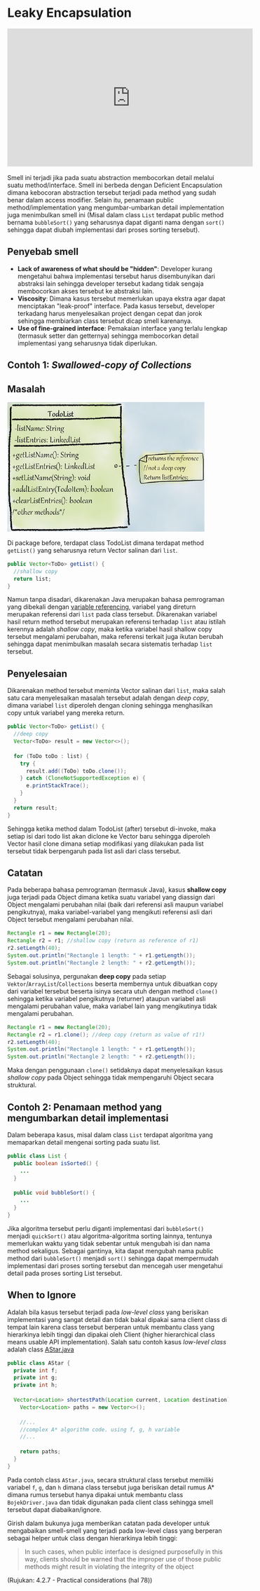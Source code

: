 # Leaky Encapsulation

<div class="video-wrapper">
<iframe width="560" height="315" src="https://www.youtube.com/embed/FXLKSYTwk_0" title="YouTube video player" frameborder="0" allow="accelerometer; autoplay; clipboard-write; encrypted-media; gyroscope; picture-in-picture" allowfullscreen></iframe>
</div>

Smell ini terjadi jika pada suatu abstraction membocorkan detail melalui suatu method/interface. Smell ini berbeda dengan Deficient Encapsulation dimana kebocoran abstraction tersebut terjadi pada method yang sudah benar dalam access modifier. Selain itu, penamaan public method/implementation yang mengumbar-umbarkan detail implementation juga menimbulkan smell ini (Misal dalam class `List` terdapat public method bernama `bubbleSort()` yang seharusnya dapat diganti nama dengan `sort()` sehingga dapat diubah implementasi dari proses sorting tersebut).

## Penyebab smell

- **Lack of awareness of what should be "hidden"**: Developer kurang mengetahui bahwa implementasi tersebut harus disembunyikan dari abstraksi lain sehingga developer tersebut kadang tidak sengaja membocorkan akses tersebut ke abstraksi lain.
- **Viscosity**: Dimana kasus tersebut memerlukan upaya ekstra agar dapat menciptakan "leak-proof" interface. Pada kasus tersebut, developer terkadang harus menyelesaikan project dengan cepat dan jorok sehingga membiarkan class tersebut dicap smell karenanya.
- **Use of fine-grained interface**: Pemakaian interface yang terlalu lengkap (termasuk setter dan getternya) sehingga membocorkan detail implementasi yang seharusnya tidak diperlukan.

## Contoh 1: *Swallowed-copy of Collections*

## Masalah

![Member class TodoList](leaky-1.png "Member class TodoList")

Di package before, terdapat class <github-url to="before/ToDoList.java">TodoList</github-url> dimana terdapat method `getList()` yang seharusnya return Vector salinan dari `list`.

```java
public Vector<ToDo> getList() {
  //shallow copy
  return list;
}
```

Namun tanpa disadari, dikarenakan Java merupakan bahasa pemrograman yang dibekali dengan [variable referencing](https://www.geeksforgeeks.org/is-there-any-concept-of-pointers-in-java/), variabel yang direturn merupakan referensi dari `list` pada class tersebut. Dikarenakan variabel hasil return method tersebut merupakan referensi terhadap `list` atau istilah kerennya adalah *shallow copy*, maka ketika variabel hasil shallow copy tersebut mengalami perubahan, maka referensi terkait juga ikutan berubah sehingga dapat menimbulkan masalah secara sistematis terhadap `list` tersebut.

## Penyelesaian

Dikarenakan method tersebut meminta Vector salinan dari `list`, maka salah satu cara menyelesaikan masalah tersebut adalah dengan *deep copy*, dimana variabel `list` diperoleh dengan cloning sehingga menghasilkan copy untuk variabel yang mereka return.

```java
public Vector<ToDo> getList() {
  //deep copy
  Vector<ToDo> result = new Vector<>();

  for (ToDo toDo : list) {
    try {
      result.add((ToDo) toDo.clone());
    } catch (CloneNotSupportedException e) {
      e.printStackTrace();
    }
  }
  return result;
}
```

Sehingga ketika method dalam <github-url to="after/ToDoList.java">TodoList (after)</github-url> tersebut di-invoke, maka setiap isi dari todo list akan diclone ke Vector baru sehingga diperoleh Vector hasil clone dimana setiap modifikasi yang dilakukan pada list tersebut tidak berpengaruh pada list asli dari class tersebut.

## Catatan

Pada beberapa bahasa pemrograman (termasuk Java), kasus **shallow copy** juga terjadi pada Object dimana ketika suatu variabel yang diassign dari Object mengalami perubahan nilai (baik dari referensi asli maupun variabel pengikutnya), maka variabel-variabel yang mengikuti referensi asli dari Object tersebut mengalami perubahan nilai.

```java
Rectangle r1 = new Rectangle(20);
Rectangle r2 = r1; //shallow copy (return as reference of r1)
r2.setLength(40);
System.out.println("Rectangle 1 length: " + r1.getLength());
System.out.println("Rectangle 2 length: " + r2.getLength());
```

Sebagai solusinya, pergunakan **deep copy** pada setiap `Vektor`/`ArrayList`/`Collections` beserta membernya untuk dibuatkan copy dari variabel tersebut beserta isinya secara utuh dengan method `clone()` sehingga ketika variabel pengikutnya (returner) ataupun variabel asli mengalami perubahan value, maka variabel lain yang mengikutinya tidak mengalami perubahan.

```java
Rectangle r1 = new Rectangle(20);
Rectangle r2 = r1.clone(); //deep copy (return as value of r1!)
r2.setLength(40);
System.out.println("Rectangle 1 length: " + r1.getLength());
System.out.println("Rectangle 2 length: " + r2.getLength());
```

Maka dengan penggunaan `clone()` setidaknya dapat menyelesaikan kasus *shallow copy* pada Object sehingga tidak mempengaruhi Object secara struktural.

## Contoh 2: Penamaan method yang mengumbarkan detail implementasi

Dalam beberapa kasus, misal dalam class `List` terdapat algoritma yang memaparkan detail mengenai sorting pada suatu list.

```java
public class List {
  public boolean isSorted() {
    ...
  }

  public void bubbleSort() {
    ...
  }
}
```

Jika algoritma tersebut perlu diganti implementasi dari `bubbleSort()` menjadi `quickSort()` atau algoritma-algoritma sorting lainnya, tentunya memerlukan waktu yang tidak sebentar untuk mengubah isi dan nama method sekaligus. Sebagai gantinya, kita dapat mengubah nama public method dari `bubbleSort()` menjadi `sort()` sehingga dapat mempermudah implementasi dari proses sorting tersebut dan mencegah user mengetahui detail pada proses sorting List tersebut.

## When to Ignore

Adalah bila kasus tersebut terjadi pada *low-level class* yang berisikan implementasi yang sangat detail dan tidak bakal dipakai sama client class di tempat lain karena class tersebut berperan untuk membantu class yang hierarkinya lebih tinggi dan dipakai oleh Client (higher hierarchical class means usable API implementation). Salah satu contoh kasus *low-level class* adalah class [AStar.java](../../../fowler/oo_abusers/temporary_field/after/AStar.java)

```java
public class AStar {
  private int f;
  private int g;
  private int h;

  Vector<Location> shortestPath(Location current, Location destination){
    Vector<Location> paths = new Vector<>();

    //...
    //complex A* algorithm code. using f, g, h variable
    //...

    return paths;
  }
}
```

Pada contoh class `AStar.java`, secara struktural class tersebut memiliki variabel `f`, `g`, dan `h` dimana class tersebut juga berisikan detail rumus A* dimana rumus tersebut hanya dipakai untuk membantu class `BojekDriver.java` dan tidak digunakan pada client class sehingga smell tersebut dapat diabaikan/ignore.

Girish dalam bukunya juga memberikan catatan pada developer untuk mengabaikan smell-smell yang terjadi pada low-level class yang berperan sebagai helper untuk class dengan hierarkinya lebih tinggi:

> In such cases, when public interface is designed purposefully in this way, clients should be warned that the improper use of those public methods might result in violating the integrity of the object

(Rujukan: 4.2.7 - Practical considerations (hal 78))
